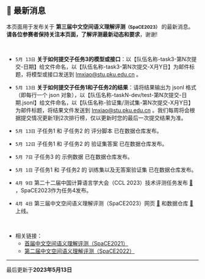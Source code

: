 
<br/>

## 📮 最新消息

<p class="text-center">本页面用于发布关于 <strong>第三届中文空间语义理解评测<small>（SpaCE2023）</small></strong> 的最新消息。
<br/>
<span style="color:var(--notice-red)"><strong>请各位参赛者保持关注本页面，了解评测最新动态和要求</strong></span>，谢谢!</p>

<br/>

- `5月 13日` **关于如何提交子任务3的模型或接口**：以【队伍名称-task3-第N次提交-日期】给文件命名，以【队伍名称-task3-第N次提交-X月Y日】为邮件标题，将模型或接口发送到 lmxiao@stu.pku.edu.cn 。

- `5月 13日` **关于如何提交子任务1和子任务2的结果**：请将结果输出为 jsonl 格式（即每行一个 json 对象），以【队伍名称-taskN-dev/test-第N次提交-日期.jsonl】给文件命名，以【队伍名称-验证集/测试集-第N次提交-X月Y日】为邮件标题，将结果文件发送到 lmxiao@stu.pku.edu.cn 。我们每周将会根据提交情况更新1到2次排行榜，仅以更新时您的最后一次提交结果为准。

- `5月 13日` 子任务1 和 子任务2 的 评分脚本 已在数据仓库发布。

- `5月 12日` 子任务1 和 子任务2 的 验证集答案 已在数据仓库发布。

- `5月 7日` 子任务3 的 示例数据 已在数据仓库发布。

- `5月 1日` 子任务1 和 子任务2 的 训练集以及无答案验证集 已在数据仓库发布。

- `4月 9日` 第二十二届中国计算语言学大会（CCL 2023）技术评测任务发布 <a href="http://cips-cl.org/static/CCL2023/cclEval/taskEvaluation/index.html" target="_blank">🔗</a> ，SpaCE2023作为任务4发布。

- `4月 4日` 第三届中文空间语义理解评测（SpaCE2023）网页 <a href="https://2030nlp.github.io/SpaCE2023" target="_blank">🔗</a> 和数据仓库 <a href="https://github.com/2030NLP/SpaCE2023" target="_blank">🔗</a> 上线。

<br/>

- 相关链接：
  - <a href="http://ccl.pku.edu.cn:8084/SpaCE2021/" target="_blank">首届中文空间语义理解评测（SpaCE2021）</a >
  - <a href="https://2030nlp.github.io/SpaCE2022/" target="_blank">第二届中文空间语义理解评测（SpaCE2022）</a >
    <!-- - [基于前提的跨模态推理评测 PMR 2022](https://2030nlp.github.io/PMR/evaluation.html) -->
    <!-- - [第二届中文抽象语义表示解析评测 CAMRP 2022](https://github.com/GoThereGit/Chinese-AMR) -->
    <!-- - [中文语法纠错评测 CLTC 2022](https://github.com/blcuicall/CCL2022-CGEC) -->

<hr/>
<p class="text-center">最后更新于<strong>2023年5月13日</strong></p>
